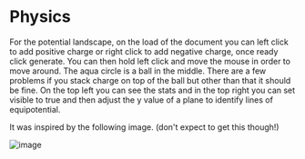# Physics

For the potential landscape, on the load of the document you can left click to add positive charge or right click to add negative charge, once ready click generate. You can then hold left click and move the mouse in order to move around. The aqua circle is a ball in the middle. There are a few problems if you stack charge on top of the ball but other than that it should be fine. On the top left you can see the stats and in the top right you can set visible to true and then adjust the y value of a plane to identify lines of equipotential.

It was inspired by the following image. (don't expect to get this though!)

![image](https://github.com/Essem8006/Physics/assets/149950536/2312b6d8-16d0-4484-8ad1-a30b8e2080b8)
